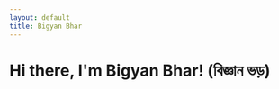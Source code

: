 ```yaml
---
layout: default
title: Bigyan Bhar
---
```

<div class="blurb">
	<h1>Hi there, I'm Bigyan Bhar! (বিজ্ঞান ভড়)</h1>
</div><!-- /.blurb -->
